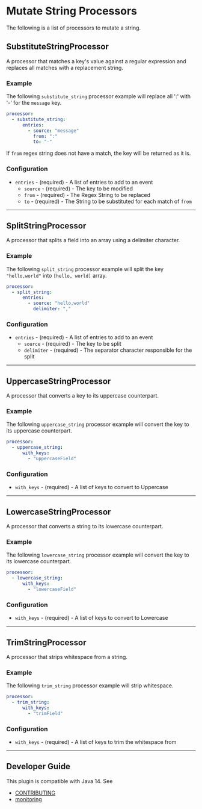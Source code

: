 # Mutate String Processors
The following is a list of processors to mutate a string.

## SubstituteStringProcessor
A processor that matches a key's value against a regular expression and replaces all matches with a replacement string.

### Example
The following `substitute_string` processor example will replace all ':' with '-' for the `message` key.

```yaml
processor:
  - substitute_string:
      entries:
        - source: "message"
          from: ":"
          to: "-"
```
If `from` regex string does not have a match, the key will be returned as it is.

### Configuration
* `entries` - (required) - A list of entries to add to an event
    * `source` - (required) - The key to be modified
    * `from` - (required) - The Regex String to be replaced
    * `to` - (required) - The String to be substituted for each match of `from`
    
---

## SplitStringProcessor
A processor that splits a field into an array using a delimiter character.

### Example
The following `split_string` processor example will split the key `"hello,world"` into `[hello, world]` array.

```yaml
processor:
  - split_string:
      entries:
        - source: "hello,world"
          delimiter: ","
```

### Configuration
* `entries` - (required) - A list of entries to add to an event
    * `source` - (required) - The key to be split
    * `delimiter` - (required) - The separator character responsible for the split

---

## UppercaseStringProcessor
A processor that converts a key to its uppercase counterpart.

### Example
The following `uppercase_string` processor example will convert the key to its uppercase counterpart.

```yaml
processor:
  - uppercase_string:
      with_keys:
        - "uppercaseField"
```

### Configuration
* `with_keys` - (required) - A list of keys to convert to Uppercase

---

## LowercaseStringProcessor
A processor that converts a string to its lowercase counterpart.

### Example
The following `lowercase_string` processor example will convert the key to its lowercase counterpart.

```yaml
processor:
  - lowercase_string:
      with_keys:
        - "lowercaseField"
```

### Configuration
* `with_keys` - (required) - A list of keys to convert to Lowercase

---

## TrimStringProcessor
A processor that strips whitespace from a string.

### Example
The following `trim_string` processor example will strip whitespace.

```yaml
processor:
  - trim_string:
      with_keys:
        - "trimField"
```

### Configuration
* `with_keys` - (required) - A list of keys to trim the whitespace from

---

## Developer Guide
This plugin is compatible with Java 14. See
- [CONTRIBUTING](https://github.com/opensearch-project/data-prepper/blob/main/CONTRIBUTING.md)
- [monitoring](https://github.com/opensearch-project/data-prepper/blob/main/docs/monitoring.md)
